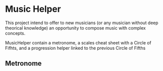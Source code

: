 # Music Helper

This project intend to offer to new musicians (or any musician without deep theorical knowledge) an opportunity to compose music with complex concepts.

MusicHelper contain a metronome, a scales cheat sheet with a Circle of Fifhts, and a progression helper linked to the previous Circle of Fifths

## Metronome
